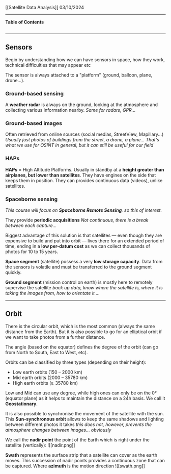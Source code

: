 [[Satellite Data Analysis]]
03/10/2024
****
**Table of Contents**
```table-of-contents
```

****
## Sensors

Begin by understanding how we can have sensors in space, how they work, technical difficulties that may appear etc

The sensor is always attached to a "platform" (ground, balloon, plane, drone...).


### Ground-based sensing

A **weather radar** is always on the ground, looking at the atmosphere and collecting various information nearby.
	*Same for radars, GPR...*


### Ground-based images

Often retrieved from online sources (social medias, StreetView, Mapillary...)
	*Usually just photos of buildings from the street, a drone, a plane... That's what we use for OSINT in general, but it can still be useful for our field*


### HAPs

**HAPs** = High Altitude Platforms. 
Usually in standby at a **height greater than airplanes, but lower than satellites**. They have engines on the side that keeps them in position. 
	They can provides continuous data (videos), unlike satellites.


### Spaceborne sensing
*This course will focus on **Spaceborne Remote Sensing**, so this of interest.*

They provide **periodic acquisitions**
	*Not continuous, there is a break between each capture...*

Biggest advantage of this solution is that satellites — even though they are expensive to build and put into orbit — lives there for an extended period of time, ending in a **low per-datum cost** as we can collect thousands of photos for 10 to 15 years.


**Space segment** (satellite) possess a very **low storage capacity**. Data from the sensors is volatile and must be transferred to the ground segment quickly. 

**Ground segment** (mission control on earth) is mostly here to remotely supervise the satellite 
	*back up data, know where the satellite is, where it is taking the images from, how to orientate it ...*


****
## Orbit

There is the circular orbit, which is the most common (always the same distance from the Earth). But it is also possible to go for an elliptical orbit if we want to take photos from a further distance.

The angle (based on the equator) defines the degree of the orbit (can go from North to South, East to West, etc).

Orbits can be classified by three types (depending on their height):
- Low earth orbits (150 – 2000 km)
- Mid earth orbits (2000 – 35780 km)
- High earth orbits (≥ 35780 km)

Low and Mid can use any degree, while high ones can only be on the 0° (equator plane) as it helps to maintain the distance on a 24h basis. We call it **Geostationary**.

It is also possible to synchronise the movement of the satellite with the sun. This **Sun-synchronous orbit** allows to keep the same shadows and lighting between different photos it takes
	*this does not, however, prevents the atmosphere changes between images... obviously*

We call the **nadir point** the point of the Earth which is right under the satellite (vertically):
![[nadir.png]]

**Swath** represents the surface strip that a satellite can cover as the earth moves. This succession of nadir points provides a continuous zone that can be captured.
	Where **azimuth** is the motion direction
![[swath.png]]
